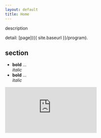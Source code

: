 ```yaml
---
layout: default
title: Home
---
```





<!-- # {{ site.title }} -->

<!-- {{ site.description }} -->

<!-- {{ site.location }} -->

<!-- comment -->

description

detail: [page]({{ site.baseurl }}/program).

## section

* **bold** ... <br/>
  *italic*
* **bold** ... <br/>
  *italic*


<iframe src="https://teamup.com/ksf65f4xmpybah5e1x?view=m&showHeader=0&showProfileAndInfo=0&showSidepanel=1&disableSidepanel=1&showViewSelector=0&showMenu=0&weekStartDay=mo&showAgendaHeader=1&showAgendaDetails=0&showYearViewHeader=1" style="width: 800px, height: 2000px" frameborder="0" />

  
<p>
</p>

<br/>
<br/>
<br/>
<br/>

